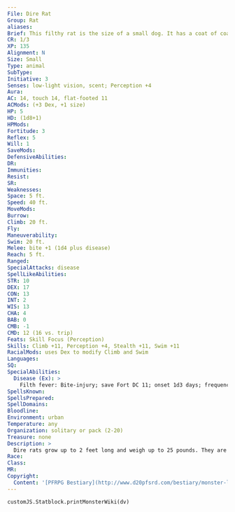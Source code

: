 ```yaml
---
File: Dire Rat
Group: Rat
aliases: 
Brief: This filthy rat is the size of a small dog. It has a coat of coarse fur, a long and scabby tail, and two glittering eyes.
CR: 1/3
XP: 135
Alignment: N
Size: Small
Type: animal
SubType: 
Initiative: 3
Senses: low-light vision, scent; Perception +4
Aura: 
AC: 14, touch 14, flat-footed 11
ACMods: (+3 Dex, +1 size)
HP: 5
HD: (1d8+1)
HPMods: 
Fortitude: 3
Reflex: 5
Will: 1
SaveMods: 
DefensiveAbilities: 
DR: 
Immunities: 
Resist: 
SR: 
Weaknesses: 
Space: 5 ft.
Speed: 40 ft.
MoveMods: 
Burrow: 
Climb: 20 ft.
Fly: 
Maneuverability: 
Swim: 20 ft.
Melee: bite +1 (1d4 plus disease)
Reach: 5 ft.
Ranged: 
SpecialAttacks: disease
SpellLikeAbilities: 
STR: 10
DEX: 17
CON: 13
INT: 2
WIS: 13
CHA: 4
BAB: 0
CMB: -1
CMD: 12 (16 vs. trip)
Feats: Skill Focus (Perception)
Skills: Climb +11, Perception +4, Stealth +11, Swim +11
RacialMods: uses Dex to modify Climb and Swim
Languages: 
SQ: 
SpecialAbilities:
  Disease (Ex): >
    Filth fever: Bite-injury; save Fort DC 11; onset 1d3 days; frequency 1/day; effect 1d3 Dex damage and 1d3 Con damage; cure 2 consecutive saves. The save DC is Constitution-based.
SpellsKnown: 
SpellsPrepared: 
SpellDomains: 
Bloodline: 
Environment: urban
Temperature: any
Organization: solitary or pack (2-20)
Treasure: none
Description: >
  Dire rats grow up to 2 feet long and weigh up to 25 pounds. They are common menaces in dungeons and city sewers alike. Dire Rat Companions Starting Statistics: Size Small; Speed 40 ft., climb 20 ft., swim 20 ft.; Attack bite (1d4); Ability Scores Str 10, Dex 17, Con 12, Int 2, Wis 12, Cha 4; Special Qualities lowlight vision, scent. 4th-Level Advancement: Attack bite (1d4 plus disease); Ability Scores Str +2, Con +2.
Race: 
Class: 
MR: 
Copyright:
  Content: '[PFRPG Bestiary](http://www.d20pfsrd.com/bestiary/monster-listings/animals/rodents/rat/dire-rat)'
---
```

```dataviewjs
customJS.Statblock.printMonsterWiki(dv)
```
